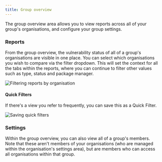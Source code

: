 ```yaml
---
title: Group overview
---
```


The group overview area allows you to view reports across all of your group's organisations, and configure your group settings.

### Reports

From the group overview, the vulnerability status of all of a group's organisations are visible in one place. You can select which organisations you wish to compare via the filter dropdown. This will set the context for all the tabs within the reports, where you can continue to filter other values such as type, status and package manager.

![Filtering reports by organisation](https://res.cloudinary.com/snyk/image/upload/c_scale,q_auto,w_500/v1519045985/docs/reports-orgs.png)

#### Quick Filters

If there's a view you refer to frequently, you can save this as a Quick Filter.

![Saving quick filters](https://res.cloudinary.com/snyk/image/upload/c_scale,q_auto,w_500/v1519045985/docs/reports-quickfilters.png)

### Settings

Within the group overview, you can also view all of a group's members. Note that these aren't members of your organisations (who are managed within the organisation's settings area), but are members who can access all organisations within that group.
